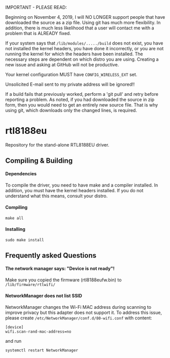 IMPORTANT - PLEASE READ:

Beginning on November 4, 2019, I will NO LONGER support people that have downloaded the source
as a zip file. Using git has much more flexibility. In addition, there is much less likelihood
that a user will contact me with a problem that is ALREADY fixed.

If your system says that `/lib/modules/...../build` does not exist, you have not
installed the kernel headers, you have done it incorrectly, or you are not running
the kernel for which the headers have been installed. The necessary steps are
dependent on which distro you are using. Creating a new issue and asking at
GitHub will not be productive.

Your kernel configuration MUST have `CONFIG_WIRELESS_EXT` set.

Unsolicited E-mail sent to my private address will be ignored!!

If a build fails that previously worked, perform a 'git pull' and retry before
reporting a problem. As noted, if you had downloaded the source in zip form, then you would
need to get an entirely new source file. That is why using git, which downloads only the changed
lines, is required.

rtl8188eu
=========

Repository for the stand-alone RTL8188EU driver.

Compiling & Building
---------
#### Dependencies
To compile the driver, you need to have make and a compiler installed. In addition,
you must have the kernel headers installed. If you do not understand what this means,
consult your distro.
#### Compiling

```
make all
```

#### Installing

```
sudo make install
```

Frequently asked Questions
---------
#### The network manager says: "Device is not ready"!
Make sure you copied the firmware (rtl8188eufw.bin) to `/lib/firmware/rtlwifi/`

#### NetworkManager does not list SSID
NetworkManager changes the Wi-Fi MAC address during scanning to improve privacy but this adapter does not support it. To address this issue, please create `/etc/NetworkManager/conf.d/80-wifi.conf` with content:

```
[device]
wifi.scan-rand-mac-address=no
```

and run 
```
systemctl restart NetworkManager
```
